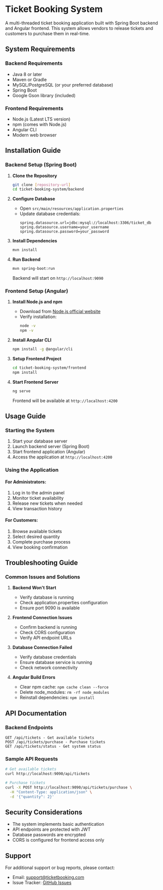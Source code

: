 # Ticket Booking System

A multi-threaded ticket booking application built with Spring Boot backend and Angular frontend. This system allows vendors to release tickets and customers to purchase them in real-time.

## System Requirements

### Backend Requirements
- Java 8 or later
- Maven or Gradle
- MySQL/PostgreSQL (or your preferred database)
- Spring Boot
- Google Gson library (included)

### Frontend Requirements
- Node.js (Latest LTS version)
- npm (comes with Node.js)
- Angular CLI
- Modern web browser

## Installation Guide

### Backend Setup (Spring Boot)

1. **Clone the Repository**
   ```bash
   git clone [repository-url]
   cd ticket-booking-system/backend
   ```

2. **Configure Database**
   - Open `src/main/resources/application.properties`
   - Update database credentials:
     ```properties
     spring.datasource.url=jdbc:mysql://localhost:3306/ticket_db
     spring.datasource.username=your_username
     spring.datasource.password=your_password
     ```

3. **Install Dependencies**
   ```bash
   mvn install
   ```

4. **Run Backend**
   ```bash
   mvn spring-boot:run
   ```
   Backend will start on `http://localhost:9090`

### Frontend Setup (Angular)

1. **Install Node.js and npm**
   - Download from [Node.js official website](https://nodejs.org/)
   - Verify installation:
     ```bash
     node -v
     npm -v
     ```

2. **Install Angular CLI**
   ```bash
   npm install -g @angular/cli
   ```

3. **Setup Frontend Project**
   ```bash
   cd ticket-booking-system/frontend
   npm install
   ```

4. **Start Frontend Server**
   ```bash
   ng serve
   ```
   Frontend will be available at `http://localhost:4200`

## Usage Guide

### Starting the System

1. Start your database server
2. Launch backend server (Spring Boot)
3. Start frontend application (Angular)
4. Access the application at `http://localhost:4200`

### Using the Application

#### For Administrators:
1. Log in to the admin panel
2. Monitor ticket availability
3. Release new tickets when needed
4. View transaction history

#### For Customers:
1. Browse available tickets
2. Select desired quantity
3. Complete purchase process
4. View booking confirmation

## Troubleshooting Guide

### Common Issues and Solutions

1. **Backend Won't Start**
   - Verify database is running
   - Check application.properties configuration
   - Ensure port 9090 is available

2. **Frontend Connection Issues**
   - Confirm backend is running
   - Check CORS configuration
   - Verify API endpoint URLs

3. **Database Connection Failed**
   - Verify database credentials
   - Ensure database service is running
   - Check network connectivity

4. **Angular Build Errors**
   - Clear npm cache: `npm cache clean --force`
   - Delete node_modules: `rm -rf node_modules`
   - Reinstall dependencies: `npm install`

## API Documentation

### Backend Endpoints

```
GET /api/tickets - Get available tickets
POST /api/tickets/purchase - Purchase tickets
GET /api/tickets/status - Get system status
```

### Sample API Requests

```bash
# Get available tickets
curl http://localhost:9090/api/tickets

# Purchase tickets
curl -X POST http://localhost:9090/api/tickets/purchase \
  -H "Content-Type: application/json" \
  -d '{"quantity": 2}'
```

## Security Considerations

- The system implements basic authentication
- API endpoints are protected with JWT
- Database passwords are encrypted
- CORS is configured for frontend access only

## Support

For additional support or bug reports, please contact:
- Email: support@ticketbooking.com
- Issue Tracker: [GitHub Issues](github.com/ticket-booking/issues)

